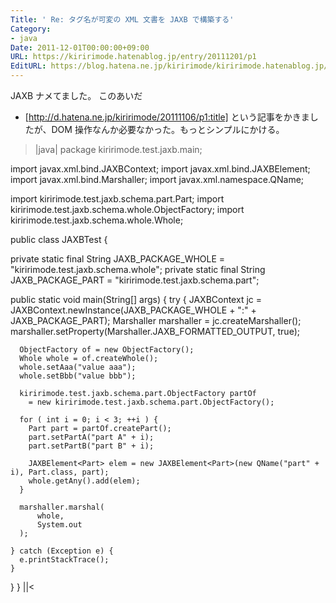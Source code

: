 ```yaml
---
Title: ' Re: タグ名が可変の XML 文書を JAXB で構築する'
Category:
- java
Date: 2011-12-01T00:00:00+09:00
URL: https://kiririmode.hatenablog.jp/entry/20111201/p1
EditURL: https://blog.hatena.ne.jp/kiririmode/kiririmode.hatenablog.jp/atom/entry/8454420450078210776
---
```



JAXB ナメてました。
このあいだ
- [http://d.hatena.ne.jp/kiririmode/20111106/p1:title]
という記事をかきましたが、DOM 操作なんか必要なかった。もっとシンプルにかける。

>|java|
package kiririmode.test.jaxb.main;

import javax.xml.bind.JAXBContext;
import javax.xml.bind.JAXBElement;
import javax.xml.bind.Marshaller;
import javax.xml.namespace.QName;

import kiririmode.test.jaxb.schema.part.Part;
import kiririmode.test.jaxb.schema.whole.ObjectFactory;
import kiririmode.test.jaxb.schema.whole.Whole;

public class JAXBTest {
  
  private static final String JAXB_PACKAGE_WHOLE = "kiririmode.test.jaxb.schema.whole";
  private static final String JAXB_PACKAGE_PART  = "kiririmode.test.jaxb.schema.part";

  public static void main(String[] args) {
    try {
      JAXBContext jc = JAXBContext.newInstance(JAXB_PACKAGE_WHOLE + ":" + JAXB_PACKAGE_PART);
      Marshaller marshaller = jc.createMarshaller();
      marshaller.setProperty(Marshaller.JAXB_FORMATTED_OUTPUT, true);
      
      ObjectFactory of = new ObjectFactory();
      Whole whole = of.createWhole();
      whole.setAaa("value aaa");
      whole.setBbb("value bbb");
            
      kiririmode.test.jaxb.schema.part.ObjectFactory partOf 
        = new kiririmode.test.jaxb.schema.part.ObjectFactory();
      
      for ( int i = 0; i < 3; ++i ) {
        Part part = partOf.createPart();
        part.setPartA("part A" + i);
        part.setPartB("part B" + i);

        JAXBElement<Part> elem = new JAXBElement<Part>(new QName("part" + i), Part.class, part);
        whole.getAny().add(elem);
      }
      
      marshaller.marshal(
          whole,
          System.out
      );
    
    } catch (Exception e) {
      e.printStackTrace();
    }  
  }
}
||<
